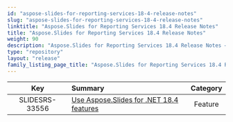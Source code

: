 ```yaml
---
id: "aspose-slides-for-reporting-services-18-4-release-notes"
slug: "aspose-slides-for-reporting-services-18-4-release-notes"
linktitle: "Aspose.Slides for Reporting Services 18.4 Release Notes"
title: "Aspose.Slides for Reporting Services 18.4 Release Notes"
weight: 90
description: "Aspose.Slides for Reporting Services 18.4 Release Notes – the latest updates and fixes."
type: "repository"
layout: "release"
family_listing_page_title: "Aspose.Slides for Reporting Services 18.4 Release Notes"
---
```


|**Key** |**Summary** |**Category** |
| :-: | :- | :-: |
|SLIDESRS-33556|[Use Aspose.Slides for .NET 18.4 features](/slides/net/release-notes/2018/aspose-slides-for-net-18-4-release-notes/)|Feature|

